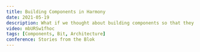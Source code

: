 ```yaml
---
title: Building Components in Harmony
date: 2021-05-19
description: What if we thought about building components so that they are extendable, theme-able, and reusable across different code bases. If we could do that then we would be able to deliver applications at a much faster pace. We would be able to scale much easier. It's not easy but that is exactly why Bit Harmony was built.
video: mbURSw1fhoc
tags: [Components, Bit, Architecture]
conference: Stories from the Blok
---
```

